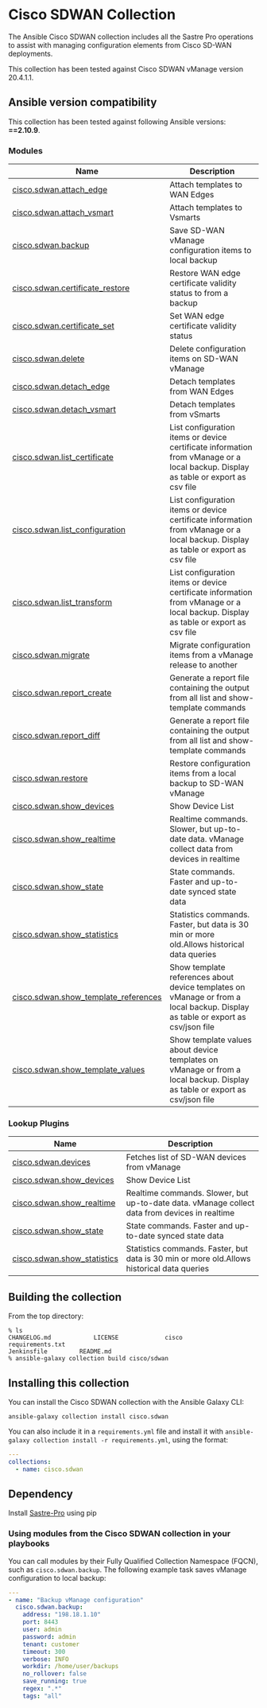 # Cisco SDWAN Collection

The Ansible Cisco SDWAN collection includes all the Sastre Pro operations to assist with managing configuration elements from Cisco SD-WAN deployments.

This collection has been tested against Cisco SDWAN vManage version 20.4.1.1.

<!--start requires_ansible-->
## Ansible version compatibility

This collection has been tested against following Ansible versions: **==2.10.9**.

<!--end requires_ansible-->

### Modules
Name | Description
--- | ---
[cisco.sdwan.attach_edge](https://wwwin-github.cisco.com/AIDE/Sastre-Ansible/blob/master/cisco/sdwan/docs/cisco.sdwan.attach_edge_module.rst)|Attach templates to WAN Edges
[cisco.sdwan.attach_vsmart](https://wwwin-github.cisco.com/AIDE/Sastre-Ansible/blob/master/cisco/sdwan/docs/cisco.sdwan.attach_vsmart_module.rst)|Attach templates to Vsmarts
[cisco.sdwan.backup](https://wwwin-github.cisco.com/AIDE/Sastre-Ansible/blob/master/cisco/sdwan/docs/cisco.sdwan.backup_module.rst)|Save SD-WAN vManage configuration items to local backup
[cisco.sdwan.certificate_restore](https://wwwin-github.cisco.com/AIDE/Sastre-Ansible/blob/master/cisco/sdwan/docs/cisco.sdwan.certificate_restore_module.rst)|Restore WAN edge certificate validity status to from a backup
[cisco.sdwan.certificate_set](https://wwwin-github.cisco.com/AIDE/Sastre-Ansible/blob/master/cisco/sdwan/docs/cisco.sdwan.certificate_set_module.rst)|Set WAN edge certificate validity status
[cisco.sdwan.delete](https://wwwin-github.cisco.com/AIDE/Sastre-Ansible/blob/master/cisco/sdwan/docs/cisco.sdwan.delete_module.rst)|Delete configuration items on SD-WAN vManage
[cisco.sdwan.detach_edge](https://wwwin-github.cisco.com/AIDE/Sastre-Ansible/blob/master/cisco/sdwan/docs/cisco.sdwan.detach_edge_module.rst)|Detach templates from WAN Edges
[cisco.sdwan.detach_vsmart](https://wwwin-github.cisco.com/AIDE/Sastre-Ansible/blob/master/cisco/sdwan/docs/cisco.sdwan.detach_vsmart_module.rst)|Detach templates from vSmarts
[cisco.sdwan.list_certificate](https://wwwin-github.cisco.com/AIDE/Sastre-Ansible/blob/master/cisco/sdwan/docs/cisco.sdwan.list_certificate_module.rst)|List configuration items or device certificate information from vManage or a local backup. Display as table or export as csv file
[cisco.sdwan.list_configuration](https://wwwin-github.cisco.com/AIDE/Sastre-Ansible/blob/master/cisco/sdwan/docs/cisco.sdwan.list_configuration_module.rst)|List configuration items or device certificate information from vManage or a local backup. Display as table or export as csv file
[cisco.sdwan.list_transform](https://wwwin-github.cisco.com/AIDE/Sastre-Ansible/blob/master/cisco/sdwan/docs/cisco.sdwan.list_transform_module.rst)|List configuration items or device certificate information from vManage or a local backup. Display as table or export as csv file
[cisco.sdwan.migrate](https://wwwin-github.cisco.com/AIDE/Sastre-Ansible/blob/master/cisco/sdwan/docs/cisco.sdwan.migrate_module.rst)|Migrate configuration items from a vManage release to another
[cisco.sdwan.report_create](https://wwwin-github.cisco.com/AIDE/Sastre-Ansible/blob/master/cisco/sdwan/docs/cisco.sdwan.report_create_module.rst)|Generate a report file containing the output from all list and show-template commands
[cisco.sdwan.report_diff](https://wwwin-github.cisco.com/AIDE/Sastre-Ansible/blob/master/cisco/sdwan/docs/cisco.sdwan.report_diff_module.rst)|Generate a report file containing the output from all list and show-template commands
[cisco.sdwan.restore](https://wwwin-github.cisco.com/AIDE/Sastre-Ansible/blob/master/cisco/sdwan/docs/cisco.sdwan.restore_module.rst)|Restore configuration items from a local backup to SD-WAN vManage
[cisco.sdwan.show_devices](https://wwwin-github.cisco.com/AIDE/Sastre-Ansible/blob/master/cisco/sdwan/docs/cisco.sdwan.show_devices_module.rst)|Show Device List
[cisco.sdwan.show_realtime](https://wwwin-github.cisco.com/AIDE/Sastre-Ansible/blob/master/cisco/sdwan/docs/cisco.sdwan.show_realtime_module.rst)|Realtime commands. Slower, but up-to-date data. vManage collect data from devices in realtime
[cisco.sdwan.show_state](https://wwwin-github.cisco.com/AIDE/Sastre-Ansible/blob/master/cisco/sdwan/docs/cisco.sdwan.show_state_module.rst)|State commands. Faster and up-to-date synced state data
[cisco.sdwan.show_statistics](https://wwwin-github.cisco.com/AIDE/Sastre-Ansible/blob/master/cisco/sdwan/docs/cisco.sdwan.show_statistics_plugin.rst)|Statistics commands. Faster, but data is 30 min or more old.Allows historical data queries
[cisco.sdwan.show_template_references](https://wwwin-github.cisco.com/AIDE/Sastre-Ansible/blob/master/cisco/sdwan/docs/cisco.sdwan.show_template_references_module.rst)|Show template references about device templates on vManage or from a local backup. Display as table or export as csv/json file
[cisco.sdwan.show_template_values](https://wwwin-github.cisco.com/AIDE/Sastre-Ansible/blob/master/cisco/sdwan/docs/cisco.sdwan.show_template_values_module.rst)|Show template values about device templates on vManage or from a local backup. Display as table or export as csv/json file
<!--end collection content-->

### Lookup Plugins
Name | Description
--- | ---
[cisco.sdwan.devices](https://wwwin-github.cisco.com/AIDE/Sastre-Ansible/blob/master/cisco/sdwan/docs/cisco.sdwan.devices_lookup_plugin.rst)|Fetches list of SD-WAN devices from vManage
[cisco.sdwan.show_devices](https://wwwin-github.cisco.com/AIDE/Sastre-Ansible/blob/master/cisco/sdwan/docs/cisco.sdwan.show_devices_lookup_plugin.rst)|Show Device List
[cisco.sdwan.show_realtime](https://wwwin-github.cisco.com/AIDE/Sastre-Ansible/blob/master/cisco/sdwan/docs/cisco.sdwan.show_realtime_lookup_plugin.rst)|Realtime commands. Slower, but up-to-date data. vManage collect data from devices in realtime
[cisco.sdwan.show_state](https://wwwin-github.cisco.com/AIDE/Sastre-Ansible/blob/master/cisco/sdwan/docs/cisco.sdwan.show_state_lookup_plugin.rst)|State commands. Faster and up-to-date synced state data
[cisco.sdwan.show_statistics](https://wwwin-github.cisco.com/AIDE/Sastre-Ansible/blob/master/cisco/sdwan/docs/cisco.sdwan.show_statistics_plugin.rst)|Statistics commands. Faster, but data is 30 min or more old.Allows historical data queries

## Building the collection

From the top directory:

    % ls
    CHANGELOG.md			LICENSE				cisco				requirements.txt
    Jenkinsfile			README.md
    % ansible-galaxy collection build cisco/sdwan


## Installing this collection

You can install the Cisco SDWAN collection with the Ansible Galaxy CLI:

    ansible-galaxy collection install cisco.sdwan

You can also include it in a `requirements.yml` file and install it with `ansible-galaxy collection install -r requirements.yml`, using the format:

```yaml
---
collections:
  - name: cisco.sdwan
```

## Dependency

Install [Sastre-Pro](https://wwwin-github.cisco.com/AIDE/Sastre-Pro) using pip 


### Using modules from the Cisco SDWAN collection in your playbooks

You can call modules by their Fully Qualified Collection Namespace (FQCN), such as `cisco.sdwan.backup`.
The following example task saves vManage configuration to local backup:

```yaml
---
- name: "Backup vManage configuration"
  cisco.sdwan.backup: 
    address: "198.18.1.10"
    port: 8443
    user: admin
    password: admin
    tenant: customer 
    timeout: 300
    verbose: INFO
    workdir: /home/user/backups
    no_rollover: false
    save_running: true
    regex: ".*"
    tags: "all"

```